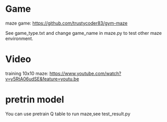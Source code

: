 # Game 
maze game:  https://github.com/trustycoder83/gym-maze

See game_type.txt and change game_name in maze.py to test other maze environment.


# Video

training 10x10 maze: https://www.youtube.com/watch?v=y5RtA06udSE&feature=youtu.be

# pretrin model
You can use pretrain Q table to run maze,see test_result.py
